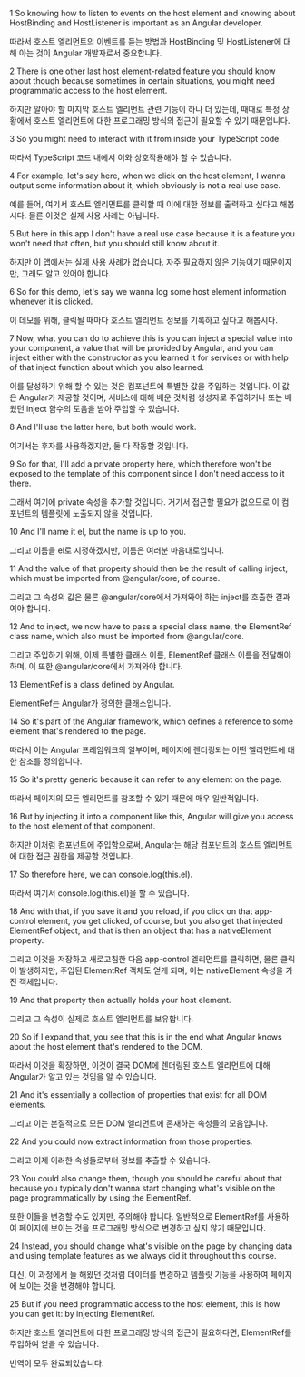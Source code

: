 1
So knowing how to listen to events
on the host element
and knowing about HostBinding
and HostListener is important as an Angular developer.

따라서 호스트 엘리먼트의 이벤트를 듣는 방법과
HostBinding 및 HostListener에 대해 아는 것이
Angular 개발자로서 중요합니다.

2
There is one other last host element-related feature
you should know about though
because sometimes in certain situations,
you might need programmatic access to the host element.

하지만 알아야 할 마지막 호스트 엘리먼트 관련 기능이 하나 더 있는데,
때때로 특정 상황에서
호스트 엘리먼트에 대한 프로그래밍 방식의 접근이
필요할 수 있기 때문입니다.

3
So you might need to interact with it
from inside your TypeScript code.

따라서 TypeScript 코드 내에서
이와 상호작용해야 할 수 있습니다.

4
For example, let's say here,
when we click on the host element,
I wanna output some information about it,
which obviously is not a real use case.

예를 들어, 여기서
호스트 엘리먼트를 클릭할 때
이에 대한 정보를 출력하고 싶다고 해봅시다.
물론 이것은 실제 사용 사례는 아닙니다.

5
But here in this app I don't have a real use case
because it is a feature you won't need that often,
but you should still know about it.

하지만 이 앱에서는 실제 사용 사례가 없습니다.
자주 필요하지 않은 기능이기 때문이지만,
그래도 알고 있어야 합니다.

6
So for this demo,
let's say we wanna log some host element information
whenever it is clicked.

이 데모를 위해,
클릭될 때마다 호스트 엘리먼트 정보를
기록하고 싶다고 해봅시다.

7
Now, what you can do to achieve this
is you can inject a special value into your component,
a value that will be provided by Angular,
and you can inject either with the constructor
as you learned it for services
or with help of that inject function
about which you also learned.

이를 달성하기 위해 할 수 있는 것은
컴포넌트에 특별한 값을 주입하는 것입니다.
이 값은 Angular가 제공할 것이며,
서비스에 대해 배운 것처럼 생성자로 주입하거나
또는 배웠던 inject 함수의 도움을 받아
주입할 수 있습니다.

8
And I'll use the latter here, but both would work.

여기서는 후자를 사용하겠지만, 둘 다 작동할 것입니다.

9
So for that, I'll add a private property here,
which therefore won't be exposed to the template
of this component since I don't need access to it there.

그래서 여기에 private 속성을 추가할 것입니다.
거기서 접근할 필요가 없으므로
이 컴포넌트의 템플릿에 노출되지 않을 것입니다.

10
And I'll name it el, but the name is up to you.

그리고 이름을 el로 지정하겠지만, 이름은 여러분 마음대로입니다.

11
And the value of that property should then be the result
of calling inject,
which must be imported from @angular/core, of course.

그리고 그 속성의 값은
물론 @angular/core에서 가져와야 하는
inject를 호출한 결과여야 합니다.

12
And to inject,
we now have to pass a special class name,
the ElementRef class name,
which also must be imported from @angular/core.

그리고 주입하기 위해,
이제 특별한 클래스 이름,
ElementRef 클래스 이름을 전달해야 하며,
이 또한 @angular/core에서 가져와야 합니다.

13
ElementRef is a class defined by Angular.

ElementRef는 Angular가 정의한 클래스입니다.

14
So it's part of the Angular framework,
which defines a reference to some element
that's rendered to the page.

따라서 이는 Angular 프레임워크의 일부이며,
페이지에 렌더링되는 어떤 엘리먼트에 대한
참조를 정의합니다.

15
So it's pretty generic
because it can refer to any element on the page.

따라서 페이지의 모든 엘리먼트를 참조할 수 있기 때문에
매우 일반적입니다.

16
But by injecting it into a component like this,
Angular will give you access to the host element
of that component.

하지만 이처럼 컴포넌트에 주입함으로써,
Angular는 해당 컴포넌트의 호스트 엘리먼트에 대한
접근 권한을 제공할 것입니다.

17
So therefore here, we can console.log(this.el).

따라서 여기서 console.log(this.el)을 할 수 있습니다.

18
And with that, if you save it
and you reload, if you click on that app-control element,
you get clicked, of course,
but you also get that injected ElementRef object,
and that is then an object
that has a nativeElement property.

그리고 이것을 저장하고
새로고침한 다음 app-control 엘리먼트를 클릭하면,
물론 클릭이 발생하지만,
주입된 ElementRef 객체도 얻게 되며,
이는 nativeElement 속성을 가진
객체입니다.

19
And that property then actually holds your host element.

그리고 그 속성이 실제로 호스트 엘리먼트를 보유합니다.

20
So if I expand that, you see that this is in the end
what Angular knows about the host element
that's rendered to the DOM.

따라서 이것을 확장하면, 이것이 결국
DOM에 렌더링된 호스트 엘리먼트에 대해
Angular가 알고 있는 것임을 알 수 있습니다.

21
And it's essentially a collection of properties that exist
for all DOM elements.

그리고 이는 본질적으로 모든 DOM 엘리먼트에 존재하는
속성들의 모음입니다.

22
And you could now extract information from those properties.

그리고 이제 이러한 속성들로부터 정보를 추출할 수 있습니다.

23
You could also change them,
though you should be careful about that
because you typically don't wanna start changing
what's visible on the page programmatically
by using the ElementRef.

또한 이들을 변경할 수도 있지만,
주의해야 합니다.
일반적으로 ElementRef를 사용하여
페이지에 보이는 것을 프로그래밍 방식으로
변경하고 싶지 않기 때문입니다.

24
Instead, you should change what's visible on the page
by changing data and using template features
as we always did it throughout this course.

대신, 이 과정에서 늘 해왔던 것처럼
데이터를 변경하고 템플릿 기능을 사용하여
페이지에 보이는 것을 변경해야 합니다.

25
But if you need programmatic access to the host element,
this is how you can get it: by injecting ElementRef.

하지만 호스트 엘리먼트에 대한 프로그래밍 방식의 접근이 필요하다면,
ElementRef를 주입하여 얻을 수 있습니다.

번역이 모두 완료되었습니다.
